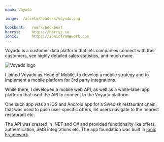 ```yaml
---
name: Voyado

image:  /assets/headers/voyado.png

bookbeat:   /work/bookbeat
harrys:     https://harrys.se
ionic:      https://ionicframework.com
---
```


Voyado is a customer data platform that lets companies connect with their customers, see highly detailed sales statistics, and much more.

![Voyado logo]({{page.image}})

I joined Voyado as Head of Mobile, to develop a mobile strategy and to implement a mobile platform for 3rd party integrations.

While there, I developed a mobile web API, as well as a white-label app platform that used the API to connect to the Voyado platform. 

One such app was an iOS and Android app for a Swedish restaurant chain, that was used to push user-specific offers, let users navigate to the nearest restaurant etc.

The API was created in .NET and C# and provided functionality like offers, authentication, SMS integrations etc. The app foundation was built in [Ionic Framework]({{page.ionic}}).